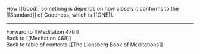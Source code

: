 How [[Good]] something is depends on how closely it conforms to the [[Standard]] of Goodness, which is [[ONE]].

___

Forward to [[Meditation 470]]  
Back to [[Meditation 468]]  
Back to table of contents [[The Lionsberg Book of Meditations]]  
